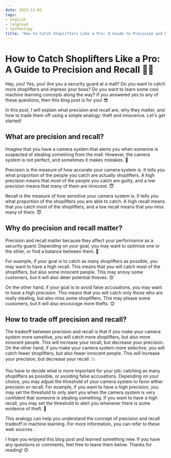 ```yaml
---
date: 2023-11-02
tags:
- english
- longread
- technology
title: 'How to Catch Shoplifters Like a Pro: A Guide to Precision and Recall'
---
```


# How to Catch Shoplifters Like a Pro: A Guide to Precision and Recall 🕵️‍♂️

Hey, you! Yes, you! Are you a security guard at a mall? Do you want to catch more shoplifters and impress your boss? Do you want to learn some cool machine learning concepts along the way? If you answered yes to any of these questions, then this blog post is for you! 😎

In this post, I will explain what precision and recall are, why they matter, and how to trade them off using a simple analogy: theft and innocence. Let's get started!

## What are precision and recall?

Imagine that you have a camera system that alerts you when someone is suspected of stealing something from the mall. However, the camera system is not perfect, and sometimes it makes mistakes. 😬

Precision is the measure of how accurate your camera system is. It tells you what proportion of the people you catch are actually shoplifters. A high precision means that most of the people you catch are guilty, and a low precision means that many of them are innocent. 😇

Recall is the measure of how sensitive your camera system is. It tells you what proportion of the shoplifters you are able to catch. A high recall means that you catch most of the shoplifters, and a low recall means that you miss many of them. 😈

## Why do precision and recall matter?

Precision and recall matter because they affect your performance as a security guard. Depending on your goal, you may want to optimize one or the other, or find a balance between them. 🤔

For example, if your goal is to catch as many shoplifters as possible, you may want to have a high recall. This means that you will catch most of the shoplifters, but also some innocent people. This may annoy some customers, but it will also deter potential thieves. 😠

On the other hand, if your goal is to avoid false accusations, you may want to have a high precision. This means that you will catch only those who are really stealing, but also miss some shoplifters. This may please some customers, but it will also encourage more thefts. 😊

## How to trade off precision and recall?

The tradeoff between precision and recall is that if you make your camera system more sensitive, you will catch more shoplifters, but also more innocent people. This will increase your recall, but decrease your precision. On the other hand, if you make your camera system more selective, you will catch fewer shoplifters, but also fewer innocent people. This will increase your precision, but decrease your recall. 📉

You have to decide what is more important for your job: catching as many shoplifters as possible, or avoiding false accusations. Depending on your choice, you may adjust the threshold of your camera system to favor either precision or recall. For example, if you want to have a high precision, you may set the threshold to only alert you when the camera system is very confident that someone is stealing something. If you want to have a high recall, you may set the threshold to alert you whenever there is some evidence of theft. 🔧

This analogy can help you understand the concept of precision and recall tradeoff in machine learning. For more information, you can refer to these web sources   .

I hope you enjoyed this blog post and learned something new. If you have any questions or comments, feel free to leave them below. Thanks for reading! 😊